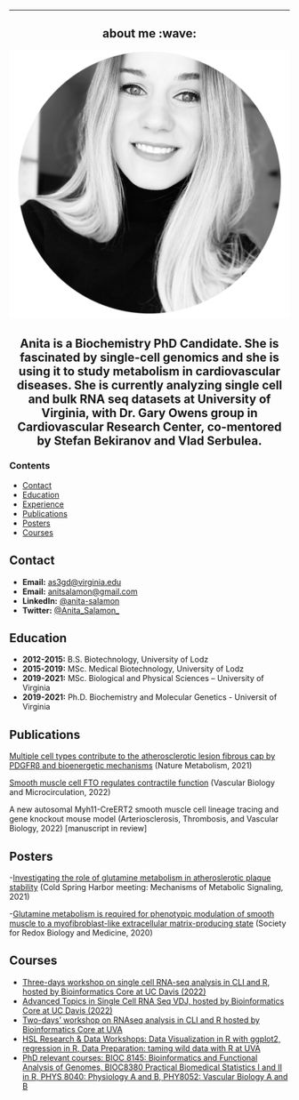 ---
<h2 align="center"> about me :wave:</h2>


<p align="center">
<img src="figure/AS_bio2.png" width="600" />
</p>
<h2 align="center">Anita is a Biochemistry PhD Candidate. She is fascinated by single-cell genomics and she is using it to study metabolism in cardiovascular diseases. She is currently analyzing single cell and bulk RNA seq datasets at University of Virginia, with Dr. Gary Owens group in Cardiovascular Research Center, co-mentored by Stefan Bekiranov and Vlad Serbulea. </h2>


### Contents

- [Contact](#contact)
- [Education](#education)
- [Experience](#experience)
- [Publications](#publications)
- [Posters](#posters)
- [Courses](#courses)

## Contact

- **Email:** as3gd@virginia.edu
- **Email:** anitsalamon@gmail.com
- **LinkedIn:** [@anita-salamon](https://www.linkedin.com/in/anita-salamon/)
- **Twitter:** [@Anita_Salamon_](https://twitter.com/Anita_Salamon_)

## Education

- **2012-2015:** B.S. Biotechnology, University of Lodz
- **2015-2019:** MSc. Medical Biotechnology, University of Lodz
- **2019-2021:** MSc. Biological and Physical Sciences – University of Virginia
- **2019-2021:** Ph.D. Biochemistry and Molecular Genetics - Universit of Virginia  

## Publications
[Multiple cell types contribute to the atherosclerotic lesion fibrous cap by PDGFRβ and bioenergetic mechanisms](https://www.nature.com/articles/s42255-020-00338-8) (Nature Metabolism, 2021)

[Smooth muscle cell FTO regulates contractile function](https://journals.physiology.org/doi/abs/10.1152/ajpheart.00427.2022) (Vascular Biology and Microcirculation, 2022)

A new autosomal Myh11-CreERT2 smooth muscle cell lineage tracing and gene knockout mouse model (Arteriosclerosis, Thrombosis, and Vascular Biology, 2022) [manuscript in review]


## Posters
-[Investigating the role of glutamine metabolism in atheroslerotic plaque stability](20211014AS_Poster_CSHL.pdf)
(Cold Spring Harbor meeting: Mechanisms of Metabolic Signaling, 2021)

-[Glutamine metabolism is required for phenotypic modulation of smooth muscle to a myofibroblast-like extracellular matrix-producing state](20201105AS_Poster_SFRBM.pdf) (Society for Redox Biology and Medicine, 2020)

## Courses
- [Three-days workshop on single cell RNA-seq analysis in CLI and R, hosted by Bioinformatics Core at UC Davis (2022)](https://github.com/ucdavis-bioinformatics-training/2022-March-Single-Cell-RNA-Seq-Analysis)
- [Advanced Topics in Single Cell RNA Seq VDJ, hosted by Bioinformatics Core at UC Davis (2022)](https://github.com/ucdavis-bioinformatics-training/2022-March-Advanced-Topics-in-Single-Cell-RNA-Seq-VDJ)
- [Two-days’ workshop on RNAseq analysis in CLI and R hosted by Bioinformatics Core at UVA](https://github.com/pk7zuva/rnaseq-workshop)
- [HSL Research & Data Workshops: Data Visualization in R with ggplot2, regression in R, Data Preparation: taming wild data with R at UVA](https://guides.hsl.virginia.edu/data/workshops)
- [PhD relevant courses: BIOC 8145: Bioinformatics and Functional Analysis of Genomes, BIOC8380 Practical Biomedical Statistics I and II in R, PHYS 8040: Physiology A and B, PHY8052: Vascular Biology A and B](https://med.virginia.edu/bims/bims-courses/bims-modules/)





